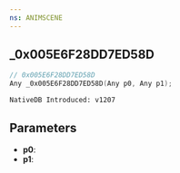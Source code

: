 ```yaml
---
ns: ANIMSCENE
---
```

## _0x005E6F28DD7ED58D

```c
// 0x005E6F28DD7ED58D
Any _0x005E6F28DD7ED58D(Any p0, Any p1);
```

```
NativeDB Introduced: v1207
```

## Parameters
* **p0**:
* **p1**:
